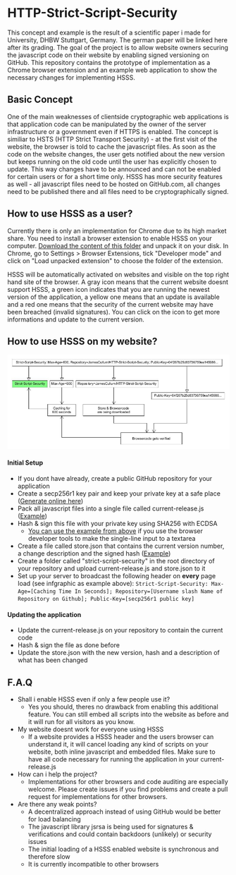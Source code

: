 # HTTP-Strict-Script-Security
This concept and example is the result of a scientific paper i made for University, DHBW Stuttgart, Germany. The german paper will be linked here after its grading. The goal of the project is to allow website owners securing the javascript code on their website by enabling signed versioning on GitHub. This repository contains the prototype of implementation as a Chrome browser extension and an example web application to show the necessary changes for implementing HSSS.

## Basic Concept
One of the main weaknesses of clientside cryptographic web applications is that application code can be manipulated by the owner of the server infrastructure or a government even if HTTPS is enabled. The concept is similiar to HSTS (HTTP Strict Transport Security) - at the first visit of the website, the browser is told to cache the javascript files. As soon as the code on the website changes, the user gets notified about the new version but keeps running on the old code until the user has explicitly chosen to update. This way changes have to be announced and can not be enabled for certain users or for a short time only. HSSS has more security features as well - all javascript files need to be hosted on GitHub.com, all changes need to be published there and all files need to be cryptographically signed.

## How to use HSSS as a user?
Currently there is only an implementation for Chrome due to its high market share. You need to install a browser extension to enable HSSS on your computer. [Download the content of this folder](https://github.com/JamesCullum/HTTP-Strict-Script-Security/tree/master/chrome-addon) and unpack it on your disk. In Chrome, go to Settings > Browser Extensions, tick "Developer mode" and click on "Load unpacked extension" to choose the folder of the extension.

HSSS will be automatically activated on websites and visible on the top right hand site of the browser. A gray icon means that the current website doesnt support HSSS, a green icon indicates that you are running the newest version of the application, a yellow one means that an update is available and a red one means that the security of the current website may have been breached (invalid signatures). You can click on the icon to get more informations and update to the current version.

## How to use HSSS on my website?
![Infographic](https://raw.githubusercontent.com/JamesCullum/HTTP-Strict-Script-Security/master/infographic.jpg)

#### Initial Setup
- If you dont have already, create a public GitHub repository for your application
- Create a secp256r1 key pair and keep your private key at a safe place ([Generate online here](http://kjur.github.io/jsrsasign/sample-ecdsa.html))
- Pack all javascript files into a single file called current-release.js ([Example](https://github.com/JamesCullum/HTTP-Strict-Script-Security/blob/master/strict-script-security/current-release.js))
- Hash & sign this file with your private key using SHA256 with ECDSA
  - [You can use the example from above](http://kjur.github.io/jsrsasign/sample-ecdsa.html) if you use the browser developer tools to make the single-line input to a textarea
- Create a file called store.json that contains the current version number, a change description and the signed hash ([Example](https://github.com/JamesCullum/HTTP-Strict-Script-Security/blob/master/strict-script-security/store.json))
- Create a folder called "strict-script-security" in the root directory of your repository and upload current-release.js and store.json to it
- Set up your server to broadcast the following header on **every** page load (see infgraphic as example above): `Strict-Script-Security: Max-Age=[Caching Time In Seconds]; Repository=[Username slash Name of Repository on Github]; Public-Key=[secp256r1 public key]`

#### Updating the application
- Update the current-release.js on your repository to contain the current code
- Hash & sign the file as done before
- Update the store.json with the new version, hash and a description of what has been changed

## F.A.Q
- Shall i enable HSSS even if only a few people use it?
  - Yes you should, theres no drawback from enabling this additional feature. You can still embed all scripts into the website as before and it will run for all visitors as you know.
- My website doesnt work for everyone using HSSS
  - If a website provides a HSSS header and the users browser can understand it, it will cancel loading any kind of scripts on your website, both inline javascript and embedded files. Make sure to have all code necessary for running the application in your current-release.js
- How can i help the project?
  - Implementations for other browsers and code auditing are especially welcome. Please create issues if you find problems and create a pull request for implementations for other browsers.
- Are there any weak points?
  - A decentralized approach instead of using GitHub would be better for load balancing
  - The javascript library jsrsa is being used for signatures & verifications and could contain backdoors (unlikely) or security issues
  - The initial loading of a HSSS enabled website is synchronous and therefore slow
  - It is currently incompatible to other browsers
